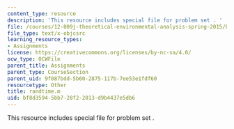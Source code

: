 ```yaml
---
content_type: resource
description: 'This resource includes special file for problem set . '
file: /courses/12-009j-theoretical-environmental-analysis-spring-2015/bf8d35945bb728f22013d9b4437e5db6_randtime.m
file_type: text/x-objcsrc
learning_resource_types:
- Assignments
license: https://creativecommons.org/licenses/by-nc-sa/4.0/
ocw_type: OCWFile
parent_title: Assignments
parent_type: CourseSection
parent_uid: 9f087bdd-5b60-2875-117b-7ee53e1fdf60
resourcetype: Other
title: randtime.m
uid: bf8d3594-5bb7-28f2-2013-d9b4437e5db6
---
```

This resource includes special file for problem set . 